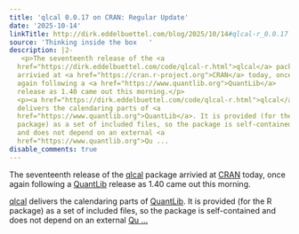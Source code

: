```yaml
---
title: 'qlcal 0.0.17 on CRAN: Regular Update'
date: '2025-10-14'
linkTitle: http://dirk.eddelbuettel.com/blog/2025/10/14#qlcal-r_0.0.17
source: 'Thinking inside the box   '
description: |2-
   <p>The seventeenth release of the <a
  href="https://dirk.eddelbuettel.com/code/qlcal-r.html">qlcal</a> package
  arrivied at <a href="https://cran.r-project.org">CRAN</a> today, once
  again following a <a href="https://www.quantlib.org">QuantLib</a>
  release as 1.40 came out this morning.</p>
  <p><a href="https://dirk.eddelbuettel.com/code/qlcal-r.html">qlcal</a>
  delivers the calendaring parts of <a
  href="https://www.quantlib.org">QuantLib</a>. It is provided (for the R
  package) as a set of included files, so the package is self-contained
  and does not depend on an external <a
  href="https://www.quantlib.org">Qu ...
disable_comments: true
---
```

 <p>The seventeenth release of the <a
href="https://dirk.eddelbuettel.com/code/qlcal-r.html">qlcal</a> package
arrivied at <a href="https://cran.r-project.org">CRAN</a> today, once
again following a <a href="https://www.quantlib.org">QuantLib</a>
release as 1.40 came out this morning.</p>
<p><a href="https://dirk.eddelbuettel.com/code/qlcal-r.html">qlcal</a>
delivers the calendaring parts of <a
href="https://www.quantlib.org">QuantLib</a>. It is provided (for the R
package) as a set of included files, so the package is self-contained
and does not depend on an external <a
href="https://www.quantlib.org">Qu ...